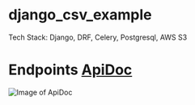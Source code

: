 # django_csv_example
Tech Stack: Django, DRF, Celery, Postgresql, AWS S3

# Endpoints [ApiDoc](https://csv-example.herokuapp.com/api/schema/swagger-ui/#/)
![Image of ApiDoc](https://onefit-static.s3.amazonaws.com/media/images/default/opd66puzabxjek39cbva3yanp.png)
